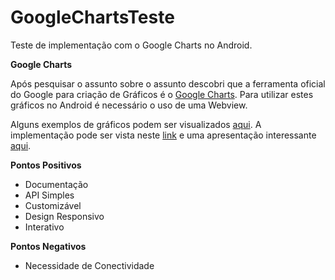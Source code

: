 # GoogleChartsTeste
Teste de implementação com o Google Charts no Android.

**Google Charts**

Após pesquisar o assunto sobre o assunto descobri que a ferramenta oficial do Google para criação de Gráficos é o [Google Charts](https://developers.google.com/chart/). Para utilizar estes gráficos no Android é necessário o uso de uma Webview.

Alguns exemplos de gráficos podem ser visualizados [aqui](https://developers.google.com/chart/interactive/docs/gallery). A implementação pode ser vista neste [link](https://github.com/ecgreb/hello-pizza-chart) e uma apresentação interessante [aqui](http://pt.slideshare.net/ecgreb/google-charts-for-android).

**Pontos Positivos**
* Documentação
* API Simples
* Customizável
* Design Responsivo
* Interativo

**Pontos Negativos**
* Necessidade de Conectividade
